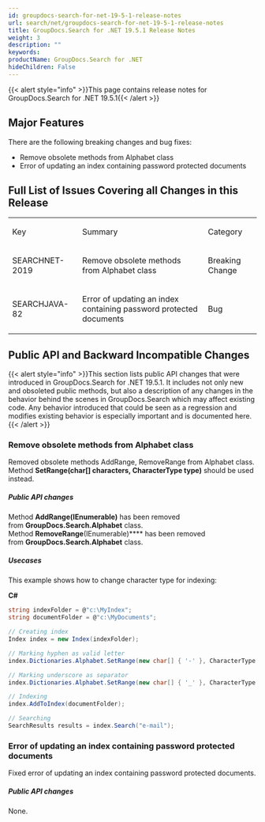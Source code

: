 ```yaml
---
id: groupdocs-search-for-net-19-5-1-release-notes
url: search/net/groupdocs-search-for-net-19-5-1-release-notes
title: GroupDocs.Search for .NET 19.5.1 Release Notes
weight: 3
description: ""
keywords: 
productName: GroupDocs.Search for .NET
hideChildren: False
---
```

{{< alert style="info" >}}This page contains release notes for GroupDocs.Search for .NET 19.5.1{{< /alert >}}

## Major Features

There are the following breaking changes and bug fixes:

*   Remove obsolete methods from Alphabet class
*   Error of updating an index containing password protected documents

## Full List of Issues Covering all Changes in this Release

<table class="confluenceTable"><tbody><tr><td class="confluenceTd"><p>Key</p></td><td class="confluenceTd"><p>Summary</p></td><td class="confluenceTd"><p>Category</p></td></tr><tr><td colspan="1" class="confluenceTd"><p>SEARCHNET-2019</p></td><td colspan="1" class="confluenceTd">Remove obsolete methods from Alphabet class</td><td colspan="1" class="confluenceTd">Breaking Change</td></tr><tr><td class="confluenceTd"><p>SEARCHJAVA-82</p></td><td class="confluenceTd"><p>Error of updating an index containing password protected documents</p></td><td class="confluenceTd"><p>Bug</p></td></tr></tbody></table>

## Public API and Backward Incompatible Changes

{{< alert style="info" >}}This section lists public API changes that were introduced in GroupDocs.Search for .NET 19.5.1. It includes not only new and obsoleted public methods, but also a description of any changes in the behavior behind the scenes in GroupDocs.Search which may affect existing code. Any behavior introduced that could be seen as a regression and modifies existing behavior is especially important and is documented here.{{< /alert >}}

### Remove obsolete methods from Alphabet class

Removed obsolete methods AddRange, RemoveRange from Alphabet class.  
Method **SetRange(char\[\] characters, CharacterType type)** should be used instead.

##### Public API changes

Method **AddRange(IEnumerable<char>)** has been removed from **GroupDocs.Search.Alphabet** class.  
Method **RemoveRange**(IEnumerable<char>)**** has been removed from **GroupDocs.Search.Alphabet** class.

##### Usecases

This example shows how to change character type for indexing:

**C#**

```csharp
string indexFolder = @"c:\MyIndex";
string documentFolder = @"c:\MyDocuments";

// Creating index
Index index = new Index(indexFolder);

// Marking hyphen as valid letter
index.Dictionaries.Alphabet.SetRange(new char[] { '-' }, CharacterType.Letter);

// Marking underscore as separator
index.Dictionaries.Alphabet.SetRange(new char[] { '_' }, CharacterType.Separator);

// Indexing
index.AddToIndex(documentFolder);

// Searching
SearchResults results = index.Search("e-mail");
```

### Error of updating an index containing password protected documents

Fixed error of updating an index containing password protected documents.

##### Public API changes

None.
